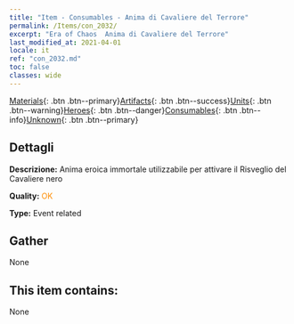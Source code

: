 ```yaml
---
title: "Item - Consumables - Anima di Cavaliere del Terrore"
permalink: /Items/con_2032/
excerpt: "Era of Chaos  Anima di Cavaliere del Terrore"
last_modified_at: 2021-04-01
locale: it
ref: "con_2032.md"
toc: false
classes: wide
---
```

 [Materials](/it/Items/){: .btn .btn--primary}[Artifacts](/it/Items/Artifacts/){: .btn .btn--success}[Units](/it/Items/Units/){: .btn .btn--warning}[Heroes](/it/Items/Heroes/){: .btn .btn--danger}[Consumables](/it/Items/Consumables/){: .btn .btn--info}[Unknown](/it/Items/Unknown/){: .btn .btn--primary}

## Dettagli
 **Descrizione:** Anima eroica immortale utilizzabile per attivare il Risveglio del Cavaliere nero

 **Quality:** <span style="color: #FF8C00">OK</span>

 **Type:** Event related

## Gather

  None

## This item contains:

  None

